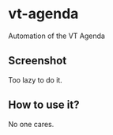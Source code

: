 # vt-agenda

Automation of the VT Agenda

## Screenshot

Too lazy to do it.

## How to use it?

No one cares.

